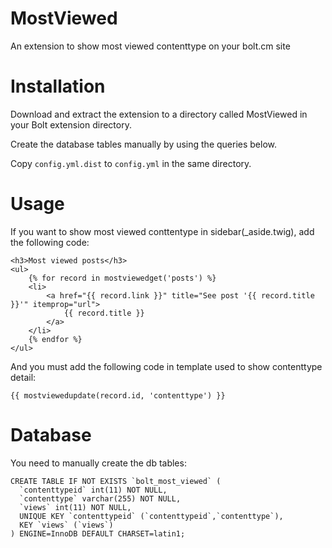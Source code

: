 MostViewed
=======================

An extension to show most viewed contenttype on your bolt.cm site 


Installation
=======================

Download and extract the extension to a directory called MostViewed in your Bolt extension directory.

Create the database tables manually by using the queries below.

Copy `config.yml.dist` to `config.yml` in the same directory.


Usage
=======================

If you want to show most viewed conttentype in sidebar(_aside.twig), add the following code: 

    <h3>Most viewed posts</h3>
    <ul>
        {% for record in mostviewedget('posts') %}
        <li>
            <a href="{{ record.link }}" title="See post '{{ record.title }}'" itemprop="url">
                {{ record.title }}
            </a>                    
        </li>
        {% endfor %}
    </ul>

And you must add the following code in template used to show contenttype detail:

`{{ mostviewedupdate(record.id, 'contenttype') }}`


Database
=======================

You need to manually create the db tables:

    CREATE TABLE IF NOT EXISTS `bolt_most_viewed` (
      `contenttypeid` int(11) NOT NULL,
      `contenttype` varchar(255) NOT NULL,
      `views` int(11) NOT NULL,
      UNIQUE KEY `contenttypeid` (`contenttypeid`,`contenttype`),
      KEY `views` (`views`)
    ) ENGINE=InnoDB DEFAULT CHARSET=latin1;
